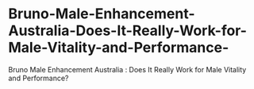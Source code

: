 # Bruno-Male-Enhancement-Australia-Does-It-Really-Work-for-Male-Vitality-and-Performance-
Bruno Male Enhancement Australia : Does It Really Work for Male Vitality and Performance?
